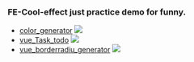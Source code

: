 ### FE-Cool-effect just practice demo for funny.
- [color_generator](https://github.com/GKilyar/funny-fe-effect/tree/master/color_generrator)
![](leanote://file/getImage?fileId=58bfa188add09d758b000001)
- [vue_Task_todo](https://github.com/GKilyar/funny-fe-effect/tree/master/vue_Task_todo)
![](leanote://file/getImage?fileId=58bfa1e7add09d758b000002)
- [vue_borderradiu_generator](https://github.com/GKilyar/funny-fe-effect/tree/master/vuejs_border_radius_generator)
![](leanote://file/getImage?fileId=58bfaf78add09d758b000003)